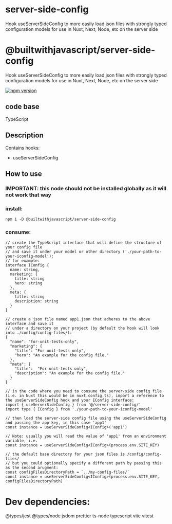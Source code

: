 # server-side-config
Hook useServerSideConfig to more easily load json files with strongly typed configuration models for use in Nuxt, Next, Node, etc on the server side

# @builtwithjavascript/server-side-config
Hook useServerSideConfig to more easily load json files with strongly typed configuration models for use in Nuxt, Next, Node, etc on the server side

[![npm version](https://badge.fury.io/js/@builtwithjavascript%2Fserver-side-config.svg)](https://badge.fury.io/js/@builtwithjavascript%2Fserver-side-config)

## code base
TypeScript

## Description
Contains hooks:
- useServerSideConfig

## How to use

### IMPORTANT: this node should not be installed globally as it will not work that way

### install:
```
npm i -D @builtwithjavascript/server-side-config
```

### consume:
```
// create the TypeScript interface that will define the structure of your config file
// and save it under your model or other directory ('./your-path-to-your-iconfig-model'):
// for example: 
interface IConfig {
  name: string,
  marketing: {
    title: string
    hero: string
  },
  meta: {
    title: string
    description: string
  }
}

// create a json file named app1.json that adheres to the above interface and save it 
// under a directory on your project (by default the hook will look into ./config/config-files/):
{
  "name": "for-unit-tests-only",
  "marketing": {
    "title": "For unit-tests only",
    "hero": "An example for the config file."
  },
  "meta": {
    "title":  "For unit-tests only",
    "description": "An example for the config file."
  }
}

// in the code where you need to consume the server-side config file (i.e. in Nuxt this would be in nuxt.config.ts), import a reference to the useServerSideConfig hook and your IConfig interface:
import { useServerSideConfig } from '@/server-side-config/'
import type { IConfig } from './your-path-to-your-iconfig-model'

// then load the server-side config file using the useServerSideConfig and passing the app key, in this case 'app1'
const instance = useServerSideConfig<IConfig>('app1')

// Note: usually you will read the value of 'app1' from an environment variable, i.e.
const instance = useServerSideConfig<IConfig>(process.env.SITE_KEY)

// the default base directory for your json files is /config/config-files/ 
// but you could optionally specify a different path by passing this as the second arugment:
const configFilesDirectoryPath = `../my-config-files/`
const instance = useServerSideConfig<IConfig>(process.env.SITE_KEY, configFilesDirectoryPath)

```

# Dev dependencies:
@types/jest @types/node jsdom prettier ts-node typescript vite vitest
